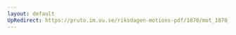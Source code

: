 ```yaml
---
layout: default
UpRedirect: https://pruto.im.uu.se/riksdagen-motions-pdf/1870/mot_1870__ak__36/mot_1870__ak__36-004.pdf
---
```

